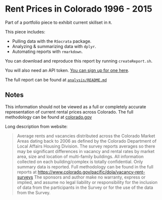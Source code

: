 # Rent Prices in Colorado 1996 - 2015

Part of a portfolio piece to exhibit current skillset in `R`.

This piece includes:

* Pulling data with the `RSocrata` package.
* Analyzing & summarizing data with `dplyr`.
* Automating reports with `rmarkdown`.

You can download and reproduce this report by running `createReport.sh`.

You will also need an API token. [You can sign up for one here](https://dev.socrata.com/foundry/data.colorado.gov/yifv-9mje).

The full report can be found at [`analysis/README.md`](analysis/README.md)

## Notes
This information should not be viewed as a full or completely accurate representation of current rental prices across Colorado. The full methodology can be found at [colorado.gov](https://www.colorado.gov/pacific/dola/vacancy-rent-surveys)

Long description from website:
> Average rents and vacancies distributed across the Colorado Market Areas dating back to 2006 as defined by the Colorado Department of Local Affairs Housing Division. The survey reports averages so there may be significant differences in vacancy and rental rates by market area, size and location of multi-family buildings. All information collected on each building/complex is totally confidential. Only summary data is reported. Full methodology can be found in the full reports at https://www.colorado.gov/pacific/dola/vacancy-rent-surveys The sponsors and author make no warranty, express or implied, and assume no legal liability or responsibility for the inclusion of data from the participants in the Survey or for the use of the data from the Survey.
